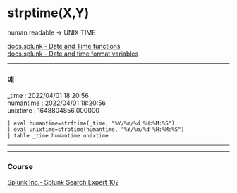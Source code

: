 # strptime(X,Y)

human readable -> UNIX TIME

[docs.splunk - Date and Time functions](https://docs.splunk.com/Documentation/Splunk/8.2.6/SearchReference/DateandTimeFunctions)  
[docs.splunk - Date and time format variables](https://docs.splunk.com/Documentation/Splunk/8.2.6/SearchReference/Commontimeformatvariables)


---
### 예 
_time : 2022/04/01 18:20:56  
humantime : 2022/04/01 18:20:56  
unixtime : 1648804856.000000  
```
| eval humantime=strftime(_time, "%Y/%m/%d %H:%M:%S")
| eval unixtime=strptime(humantime, "%Y/%m/%d %H:%M:%S")
| table _time humantime unixtime
```

---
---

### Course
[Splunk Inc.- Splunk Search Expert 102](https://www.coursera.org/learn/splunk-search-expert-102)